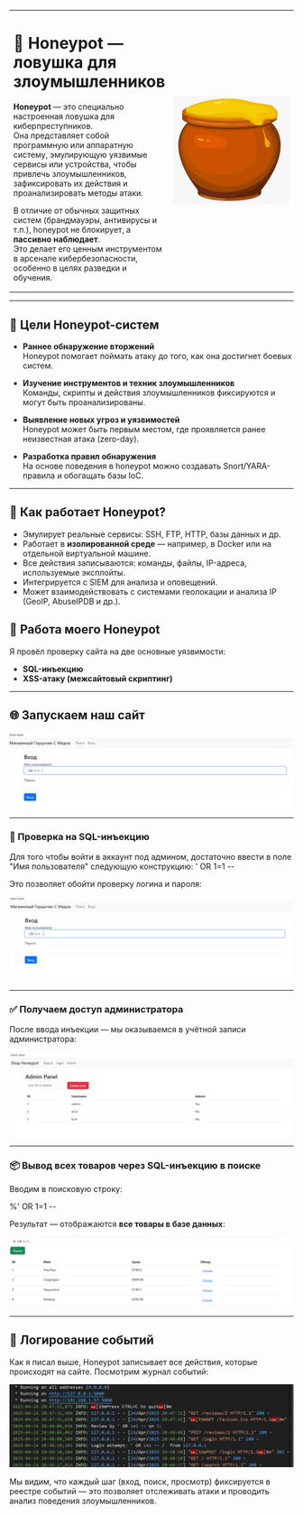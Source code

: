 <table>
  <tr>
    <td>

<h1>🍯 Honeypot — ловушка для злоумышленников</h1>

**Honeypot** — это специально настроенная ловушка для киберпреступников.  
Она представляет собой программную или аппаратную систему, эмулирующую уязвимые сервисы или устройства, чтобы привлечь злоумышленников, зафиксировать их действия и проанализировать методы атаки.

В отличие от обычных защитных систем (брандмауэры, антивирусы и т.п.), honeypot не блокирует, а **пассивно наблюдает**.  
Это делает его ценным инструментом в арсенале кибербезопасности, особенно в целях разведки и обучения.

</td>
    <td align="center" style="width: 220px;">
      <img src="./Honeypot.png" width="400"/>
    </td>
  </tr>
</table>

---

## 🎯 Цели Honeypot-систем

- **Раннее обнаружение вторжений**  
  Honeypot помогает поймать атаку до того, как она достигнет боевых систем.

- **Изучение инструментов и техник злоумышленников**  
  Команды, скрипты и действия злоумышленников фиксируются и могут быть проанализированы.

- **Выявление новых угроз и уязвимостей**  
  Honeypot может быть первым местом, где проявляется ранее неизвестная атака (zero-day).

- **Разработка правил обнаружения**  
  На основе поведения в honeypot можно создавать Snort/YARA-правила и обогащать базы IoC.

---

## 🧱 Как работает Honeypot?

- Эмулирует реальные сервисы: SSH, FTP, HTTP, базы данных и др.
- Работает в **изолированной среде** — например, в Docker или на отдельной виртуальной машине.
- Все действия записываются: команды, файлы, IP-адреса, используемые эксплойты.
- Интегрируется с SIEM для анализа и оповещений.
- Может взаимодействовать с системами геолокации и анализа IP (GeoIP, AbuseIPDB и др.).





## 🚨 Работа моего Honeypot

Я провёл проверку сайта на две основные уязвимости:
- **SQL-инъекцию**
- **XSS-атаку (межсайтовый скриптинг)**

---

## 🌐 Запускаем наш сайт

![Скриншот запуска сайта](./image.png)

---

### 🐍 Проверка на SQL-инъекцию

Для того чтобы войти в аккаунт под админом, достаточно ввести в поле "Имя пользователя" следующую конструкцию:
' OR 1=1 --


Это позволяет обойти проверку логина и пароля:

![SQL-инъекция вход](./cartinka1.png)

---

### ✅ Получаем доступ администратора

После ввода инъекции — мы оказываемся в учётной записи администратора:

![Успешный вход под админом](./cartinka2.png)

---

### 📦 Вывод всех товаров через SQL-инъекцию в поиске

Вводим в поисковую строку:

%' OR 1=1 --

Результат — отображаются **все товары в базе данных**:

![SQL-инъекция в поиске](./cartinka3.png)

---

## 📜 Логирование событий

Как я писал выше, Honeypot записывает все действия, которые происходят на сайте. Посмотрим журнал событий:

![Скриншот лога Honeypot](./cartinka4.png)

Мы видим, что каждый шаг (вход, поиск, просмотр) фиксируется в реестре событий — это позволяет отслеживать атаки и проводить анализ поведения злоумышленников.

